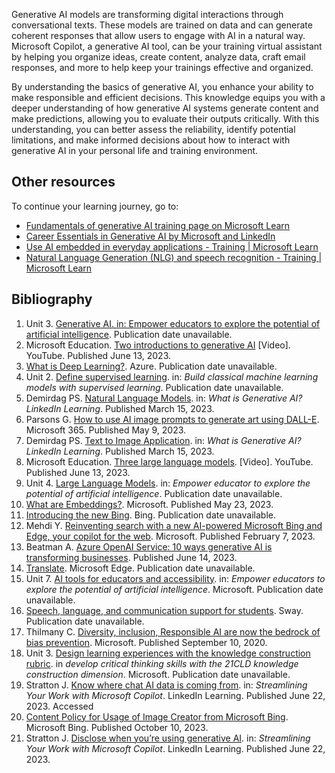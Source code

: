 Generative AI models are transforming digital interactions through conversational texts. These models are trained on data and can generate coherent responses that allow users to engage with AI in a natural way. Microsoft Copilot, a generative AI tool, can be your training virtual assistant by helping you organize ideas, create content, analyze data, craft email responses, and more to help keep your trainings effective and organized.

By understanding the basics of generative AI, you enhance your ability to make responsible and efficient decisions. This knowledge equips you with a deeper understanding of how generative AI systems generate content and make predictions, allowing you to evaluate their outputs critically. With this understanding, you can better assess the reliability, identify potential limitations, and make informed decisions about how to interact with generative AI in your personal life and training environment.

## Other resources

To continue your learning journey, go to:

- [Fundamentals of generative AI training page on Microsoft Learn](/training/modules/fundamentals-generative-ai/)
- [Career Essentials in Generative AI by Microsoft and LinkedIn](https://www.linkedin.com/learning/paths/career-essentials-in-generative-ai-by-microsoft-and-linkedin)
- [Use AI embedded in everyday applications - Training | Microsoft Learn](/training/modules/leverage-ai-tools/4-use-ai-embedded-everyday-applications)
- [Natural Language Generation (NLG) and speech recognition - Training | Microsoft Learn](/training/modules/application-ai-with-ai-foundations-imagine-cup-junior/nlg-and-speech-recognition)

## Bibliography

1. Unit 3. [Generative AI. in: Empower educators to explore the potential of artificial intelligence](/training/modules/empower-educators-explore-potential-artificial-intelligence/generative-ai). Publication date unavailable.
1. Microsoft Education. [Two introductions to generative AI](https://www.youtube.com/watch?v=kKaO80vjZ6k&t=13s&ab_channel=MicrosoftEducation) [Video]. YouTube. Published June 13, 2023.
1. [What is Deep Learning?](https://azure.microsoft.com/resources/cloud-computing-dictionary/what-is-deep-learning/). Azure. Publication date unavailable.
1. Unit 2. [Define supervised learning](/training/modules/introduction-to-classical-machine-learning/2-supervised-learning). in: *Build classical machine learning models with supervised learning*. Publication date unavailable.
1. Demirdag PS. [Natural Language Models](https://www.linkedin.com/learning/what-is-generative-ai/natural-language-models?autoSkip=true&resume=false). in: *What is Generative AI? LinkedIn Learning*. Published March 15, 2023.
1. Parsons G. [How to use AI image prompts to generate art using DALL-E](https://create.microsoft.com/learn/articles/how-to-image-prompts-dall-e-ai). Microsoft 365. Published May 9, 2023.
1. Demirdag PS. [Text to Image Application](https://www.linkedin.com/learning/what-is-generative-ai/text-to-image-applications?autoSkip=true&resume=false). in: *What is Generative AI? LinkedIn Learning*. Published March 15, 2023.
1. Microsoft Education. [Three large language models](https://www.youtube.com/watch?v=cduqwsJO_aI&t=24s&ab_channel=MicrosoftEducation). [Video]. YouTube. Published June 13, 2023.
1. Unit 4. [Large Language Models](/training/modules/empower-educators-explore-potential-artificial-intelligence/large-language-models). in: *Empower educator to explore the potential of artificial intelligence*. Publication date unavailable.
1. [What are Embeddings?](/semantic-kernel/memories/embeddings?source=recommendations). Microsoft. Published May 23, 2023.
1. [Introducing the new Bing](https://www.bing.com/new). Bing. Publication date unavailable.
1. Mehdi Y. [Reinventing search with a new AI-powered Microsoft Bing and Edge, your copilot for the web](https://blogs.microsoft.com/blog/2023/02/07/reinventing-search-with-a-new-ai-powered-microsoft-bing-and-edge-your-copilot-for-the-web/). Microsoft. Published February 7, 2023.
1. Beatman A. [Azure OpenAI Service: 10 ways generative AI is transforming businesses](https://azure.microsoft.com/blog/azure-openai-service-10-ways-generative-ai-is-transforming-businesses/). Published June 14, 2023.
1. [Translate](https://www.microsoft.com/edge/features/translate?form=MT00FA). Microsoft Edge. Publication date unavailable.
1. Unit 7. [AI tools for educators and accessibility](/training/modules/empower-educators-explore-potential-artificial-intelligence/ai-tools-educators-accessibility). in: *Empower educators to explore the potential of artificial intelligence*. Microsoft. Publication date unavailable.
1. [Speech, language, and communication support for students](https://support.microsoft.com/en-us/office/learn-more-about-sway-99eb93ce-b82b-4070-bde6-04c4b91730e3#articleFooterSupportBridge=discoverBridge). Sway. Publication date unavailable.
1. Thilmany C. [Diversity, inclusion, Responsible AI are now the bedrock of bias prevention](https://www.microsoft.com/industry/microsoft-in-business/business-transformation/2020/09/10/diversity-inclusion-and-responsible-ai-are-now-the-bedrock-of-bias-prevention/). Microsoft. Published September 10, 2020.
1. Unit 3. [Design learning experiences with the knowledge construction rubric](/training/modules/develop-critical-thinking-skills-with-21cld/design-learning-experiences). in *develop critical thinking skills with the 21CLD knowledge construction dimension*. Microsoft. Publication date unavailable.
1. Stratton J. [Know where chat AI data is coming from](https://www.linkedin.com/learning/streamlining-your-work-with-microsoft-bing-chat/know-where-chat-ai-data-is-coming-from). in: *Streamlining Your Work with Microsoft Copilot*. LinkedIn Learning. Published June 22, 2023. Accessed
1. [Content Policy for Usage of Image Creator from Microsoft Bing](https://www.bing.com/images/create/contentpolicy#:~:text=We%20prohibit%20the%20use%20of,the%20safety%20of%20our%20platform). Microsoft Bing. Published October 10, 2023.
1. Stratton J. [Disclose when you’re using generative AI](https://www.linkedin.com/learning/streamlining-your-work-with-microsoft-bing-chat/disclose-when-you-re-using-generative-ai). in: *Streamlining Your Work with Microsoft Copilot*. LinkedIn Learning. Published June 22, 2023.
